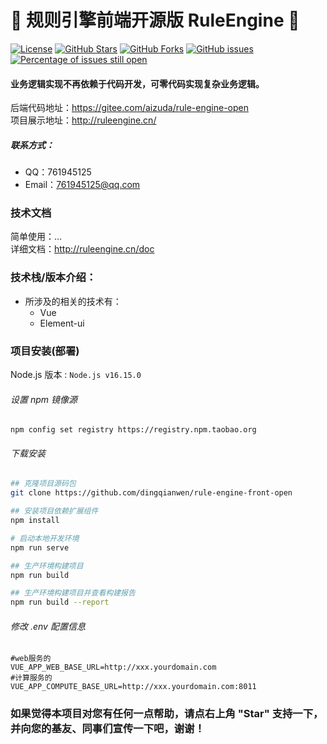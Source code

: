 # 📌 规则引擎前端开源版 RuleEngine 📌

[![License](https://img.shields.io/badge/license-Apache%202-4EB1BA.svg)](https://www.apache.org/licenses/LICENSE-2.0.html)
[![GitHub Stars](https://img.shields.io/github/stars/dingqianwen/rule-engine-front-open)](https://github.com/dingqianwen/rule-engine-front-v2/stargazers)
[![GitHub Forks](https://img.shields.io/github/forks/dingqianwen/rule-engine-front-open)](https://github.com/dingqianwen/rule-engine-front-v2/fork)
[![GitHub issues](https://img.shields.io/github/issues/dingqianwen/rule-engine-front-open.svg)](https://github.com/dingqianwen/rule-engine-front-v2/issues)
[![Percentage of issues still open](http://isitmaintained.com/badge/open/dingqianwen/rule-engine-front-open.svg)](https://github.com/dingqianwen/rule-engine-front-v2/issues "Percentage of issues still open")

#### 业务逻辑实现不再依赖于代码开发，可零代码实现复杂业务逻辑。

后端代码地址：https://gitee.com/aizuda/rule-engine-open <br>
项目展示地址：http://ruleengine.cn/

##### 联系方式：

- QQ：761945125
- Email：761945125@qq.com

### 技术文档

简单使用：... <br>
详细文档：http://ruleengine.cn/doc

### 技术栈/版本介绍：

- 所涉及的相关的技术有：
    - Vue
    - Element-ui

### 项目安装(部署)

Node.js 版本 : `Node.js v16.15.0`

###### 设置 npm 镜像源

```language
npm config set registry https://registry.npm.taobao.org
```

###### 下载安装

```bash
## 克隆项目源码包
git clone https://github.com/dingqianwen/rule-engine-front-open

## 安装项目依赖扩展组件
npm install

# 启动本地开发环境
npm run serve

## 生产环境构建项目
npm run build

## 生产环境构建项目并查看构建报告
npm run build --report
```

###### 修改 .env 配置信息

```env
#web服务的
VUE_APP_WEB_BASE_URL=http://xxx.yourdomain.com
#计算服务的
VUE_APP_COMPUTE_BASE_URL=http://xxx.yourdomain.com:8011 
```

### 如果觉得本项目对您有任何一点帮助，请点右上角 "Star" 支持一下， 并向您的基友、同事们宣传一下吧，谢谢！

